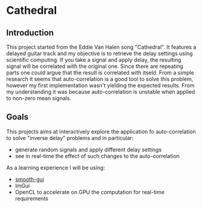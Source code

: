 # Cathedral

## Introduction
This project started from the Eddie Van Halen song "Cathedral". It features a delayed guitar track and my objective is to retrieve the delay settings using scientific computing.
If you take a signal and apply delay, the resulting signal will be correlated with the original one. Since there are repeating parts one could argue that the result is correlated with itseld. From a simple research it seems that auto-correlation is a good tool to solve this problem, however my first implementation wasn't yielding the expected results. From my understanding it was because auto-correlation is unstable when applied to non-zero mean signals.


## Goals
This projects aims at interactively explore the application fo auto-correlation to solve "inverse delay" problems and in particular:
  * generate random signals and apply different delay settings
  * see in real-time the effect of such changes to the auto-correlation

As a learning experience I will be using:
  * [smooth-gui](https://github.com/FattiMei/smooth-gui)
  * ImGui
  * OpenCL to accelerate on GPU the computation for real-time requirements
